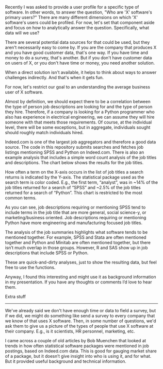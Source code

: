 Recently I was asked to provide a user profile for a specific type of software. In other words, to answer the question, "Who are 'X' software's primary users?" There are many different dimensions on which 'X' software's users could be profiled. For now, let's set that component aside and focus on how to analytically answer the question. Specifically, what data will we use? 

There are several potential data sources for that could be used, but they aren't necessarily easy to come by. If you are the company that produces X and you have good customer data, that's one way. If you have time and money to do a survey, that's another. But if you don't have customer data on users of X, or you don't have time or money, you need another solution. 

When a direct solution isn't available, it helps to think about ways to answer challenges indirectly. And that's when it gets fun. 

For now, let's restrict our goal to an understanding the average business user of X software. 

Almost by definition, we should expect there to be a correlation between the type of person job descriptions are looking for and the type of person they hire. Therefore, if a company is looking for a Python programmer who also has experience in electrical engineering, we can assume they will hire someone with that meets those requirements. Of course, at the individual level, there will be some exceptions, but in aggregate, individuals sought should roughly match individuals hired. 

Indeed.com is one of the largest job aggregators and therefore a good data source. The code in this repository submits searches and fetches job listings mentioning SPSS and Python on Indeed.com. There is also an example analysis that includes a simple word count analysis of the job titles and descriptions. The chart below shows the results for the job titles.

How often a term on the X-axis occurs in the list of job titles a search returns is indicated by the Y-axis. The statistical package used as the search term is color coded. E.g., the first term, “analyst”, was in ~14% of the job titles returned for a search of “SPSS” and ~2.5% of the job titles returned for a search of “Python”. This chart is restricted to the most common terms.

As you can see, job descriptions requiring or mentioning SPSS tend to include terms in the job title that are more general, social science-y, or marketing/business oriented. Job descriptions requiring or mentioning Python have more engineering and manufacturing focused job titles. 

The analysis of the job summaries highlights what software tends to be mentioned together. For example, SPSS and Stata are often mentioned together and Python and Minitab are often mentioned together, but there isn’t much overlap in those groups. However, R and SAS show up in job descriptions that include SPSS or Python. 

These are quick-and-dirty analyses, just to show the resulting data, but feel free to use the functions. 

Anyway, I found this interesting and might use it as background information in my presentation. If you have any thoughts or comments I’d love to hear them.

Extra stuff

-----------
We've already said we don't have enough time or data to field a survey, but if we did, we might do something like send a survey to every company that we know of that uses X software. Then, in some number of questions, we'd ask them to give us a picture of the types of people that use X software at their company. E.g., is it scientists, HR personnel, marketing, etc. 

I came across a couple of old articles by Bob Muenchen that looked at trends in how often statistical software packages were mentioned in job postings, based on Indeed.com data. This is good for gauging market share of a package, but it doesn’t give insight into who is using it, and for what. But it provided useful background and technical information.
